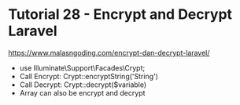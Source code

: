 # Tutorial 28 - Encrypt and Decrypt Laravel
https://www.malasngoding.com/encrypt-dan-decrypt-laravel/

- use Illuminate\Support\Facades\Crypt;
- Call Encrypt:  Crypt::encryptString('String')
- Call Decrypt:  Crypt::decrypt($variable)
- Array can also be encrypt and decrypt
